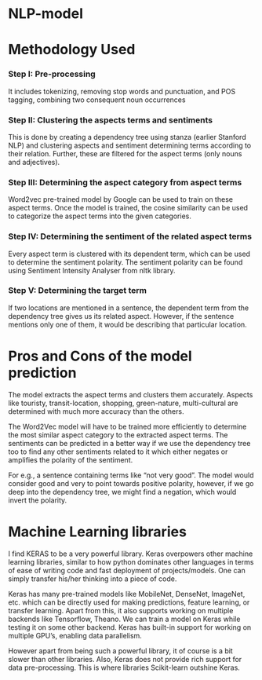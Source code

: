 # NLP-model

# Methodology Used
### Step I: Pre-processing
It includes tokenizing, removing stop words and punctuation, and POS tagging, combining two consequent noun occurrences
### Step II: Clustering the aspects terms and sentiments
This is done by creating a dependency tree using stanza (earlier Stanford NLP) and clustering aspects and sentiment determining terms according to their relation. Further, these are filtered for the aspect terms (only nouns and adjectives).
### Step III: Determining the aspect category from aspect terms
Word2vec pre-trained model by Google can be used to train on these aspect terms. Once the model is trained, the cosine similarity can be used to categorize the aspect terms into the given categories.
### Step IV: Determining the sentiment of the related aspect terms
Every aspect term is clustered with its dependent term, which can be used to determine the sentiment polarity. The sentiment polarity can be found using Sentiment Intensity Analyser from nltk library.
### Step V: Determining the target term
If two locations are mentioned in a sentence, the dependent term from the dependency tree gives us its related aspect. However, if the sentence mentions only one of them, it would be describing that particular location.
 
# Pros and Cons of the model prediction
The model extracts the aspect terms and clusters them accurately. Aspects like touristy, transit-location, shopping, green-nature, multi-cultural are determined with much more accuracy than the others.

The Word2Vec model will have to be trained more efficiently to determine the most similar aspect category to the extracted aspect terms.
The sentiments can be predicted in a better way if we use the dependency tree too to find any other sentiments related to it which either negates or amplifies the polarity of the sentiment.

For e.g., a sentence containing terms like “not very good”. The model would consider good and very to point towards positive polarity, however, if we go deep into the dependency tree, we might find a negation, which would invert the polarity.


# Machine Learning libraries
I find KERAS to be a very powerful library. Keras overpowers other machine learning libraries, similar to how python dominates other languages in terms of ease of writing code and fast deployment of projects/models. One can simply transfer his/her thinking into a piece of code.

Keras has many pre-trained models like MobileNet, DenseNet, ImageNet, etc. which can be directly used for making predictions, feature learning, or transfer learning.
Apart from this, it also supports working on multiple backends like Tensorflow, Theano. We can train a model on Keras while testing it on some other backend. Keras has built-in support for working on multiple GPU’s, enabling data parallelism.

However apart from being such a powerful library, it of course is a bit slower than other libraries. Also, Keras does not provide rich support for data pre-processing. This is where libraries Scikit-learn outshine Keras.
 

